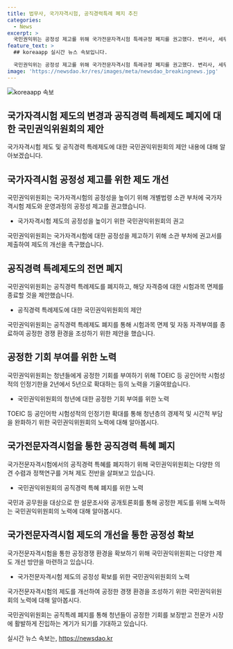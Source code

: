 ```yaml
---
title: 법무사, 국가자격시험, 공직경력특례 폐지 추진
categories:
  - News
excerpt: >
  국민권익위는 공정성 제고를 위해 국가전문자격시험 특례규정 폐지를 권고했다. 변리사, 세무사, 공인회계사 등 15종 자격증에 대한 특례폐지로 청년층의 부담 완화 및 공정한 기회 부여가 목표다. 또한 공직 퇴임자격사의 경력악용 비판 해소를 위해 관련 규정을 개선하고자 하며, 국민권익위 부위원장은 청년들의 기회보장과 전문가 시장 진입을 기대한다. (출처: 정책브리핑)
feature_text: >
  ## koreaapp 실시간 뉴스 속보입니다.

  국민권익위는 공정성 제고를 위해 국가전문자격시험 특례규정 폐지를 권고했다. 변리사, 세무사, 공인회계사 등 15종 자격증에 대한 특례폐지로 청년층의 부담 완화 및 공정한 기회 부여가 목표다. 또한 공직 퇴임자격사의 경력악용 비판 해소를 위해 관련 규정을 개선하고자 하며, 국민권익위 부위원장은 청년들의 기회보장과 전문가 시장 진입을 기대한다. (출처: 정책브리핑)
image: 'https://newsdao.kr/res/images/meta/newsdao_breakingnews.jpg'
---
```


<p><img src="https://newsdao.kr/res/images/meta/newsdao_breakingnews.jpg" alt="koreaapp 속보" /></p>

<h2 data-ke-size="size26">국가자격시험 제도의 변경과 공직경력 특례제도 폐지에 대한 국민권익위원회의 제안</h2>

<p>국가자격시험 제도 및 공직경력 특례제도에 대한 국민권익위원회의 제안 내용에 대해 알아보겠습니다.</p>

<h2 data-ke-size="size24">국가자격시험 공정성 제고를 위한 제도 개선</h2>

<p>국민권익위원회는 국가자격시험의 공정성을 높이기 위해 개별법령 소관 부처에 국가자격시험 제도와 운영과정의 공정성 제고를 권고했습니다.</p>

<ul>
  <li>국가자격시험 제도의 공정성을 높이기 위한 국민권익위원회의 권고</li>
</ul>

<p>국민권익위원회는 국가자격시험에 대한 공정성을 제고하기 위해 소관 부처에 권고서를 제출하여 제도의 개선을 촉구했습니다.</p>

<h2 data-ke-size="size24">공직경력 특례제도의 전면 폐지</h2>

<p>국민권익위원회는 공직경력 특례제도를 폐지하고, 해당 자격증에 대한 시험과목 면제를 종료할 것을 제안했습니다.</p>

<ul>
  <li>공직경력 특례제도에 대한 국민권익위원회의 제안</li>
</ul>

<p>국민권익위원회는 공직경력 특례제도 폐지를 통해 시험과목 면제 및 자동 자격부여를 종료하여 공정한 경쟁 환경을 조성하기 위한 제안을 했습니다.</p>

<h2 data-ke-size="size24">공정한 기회 부여를 위한 노력</h2>

<p>국민권익위원회는 청년들에게 공정한 기회를 부여하기 위해 TOEIC 등 공인어학 시험성적의 인정기한을 2년에서 5년으로 확대하는 등의 노력을 기울여왔습니다.</p>

<ul>
  <li>국민권익위원회의 청년에 대한 공정한 기회 부여를 위한 노력</li>
</ul>

<p>TOEIC 등 공인어학 시험성적의 인정기한 확대를 통해 청년층의 경제적 및 시간적 부담을 완화하기 위한 국민권익위원회의 노력에 대해 알아봅시다.</p>

<h2 data-ke-size="size24">국가전문자격시험을 통한 공직경력 특혜 폐지</h2>

<p>국가전문자격시험에서의 공직경력 특혜를 폐지하기 위해 국민권익위원회는 다양한 의견 수렴과 정책연구를 거쳐 제도 전반을 살펴보고 있습니다.</p>

<ul>
  <li>국민권익위원회의 공직경력 특혜 폐지를 위한 노력</li>
</ul>

<p>국민과 공무원을 대상으로 한 설문조사와 공개토론회를 통해 공정한 제도를 위해 노력하는 국민권익위원회의 노력에 대해 알아봅시다.</p>

<h2 data-ke-size="size24">국가전문자격시험 제도의 개선을 통한 공정성 확보</h2>

<p>국가전문자격시험을 통한 공정경쟁 환경을 확보하기 위해 국민권익위원회는 다양한 제도 개선 방안을 마련하고 있습니다.</p>

<ul>
  <li>국가전문자격시험 제도의 공정성 확보를 위한 국민권익위원회의 노력</li>
</ul>

<p>국가전문자격시험의 제도를 개선하여 공정한 경쟁 환경을 조성하기 위한 국민권익위원회의 노력에 대해 알아봅시다.</p>

<p>국민권익위원회는 공직특례 폐지를 통해 청년들이 공정한 기회를 보장받고 전문가 시장에 활발하게 진입하는 계기가 되기를 기대하고 있습니다.</p>
실시간 뉴스 속보는, <a href="https://newsdao.kr" rel="dofollow">https://newsdao.kr</a>


